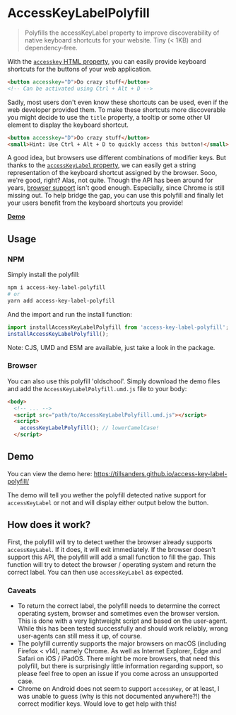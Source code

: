 # AccessKeyLabelPolyfill

> Polyfills the accessKeyLabel property to improve discoverability of native keyboard shortcuts for
> your website. Tiny (< 1KB) and dependency-free.

With the [`accesskey` HTML property](https://developer.mozilla.org/de/docs/Web/HTML/Globale_Attribute/accesskey),
you can easily provide keyboard shortcuts for the buttons of your web application.

```html
<button accesskey="D">Do crazy stuff</button>
<!-- Can be activated using Ctrl + Alt + D -->
```

Sadly, most users don't even know these shortcuts can be used, even if the web developer provided
them. To make these shortcuts more discoverable you might decide to use the `title` property, a
tooltip or some other UI element to display the keyboard shortcut.

```html
<button accesskey="D">Do crazy stuff</button>
<small>Hint: Use Ctrl + Alt + D to quickly access this button!</small>
```

A good idea, but browsers use different combinations of modifier keys. But thanks to the
[`accessKeyLabel` property](https://developer.mozilla.org/en-US/docs/Web/API/HTMLElement/accessKeyLabel),
we can easily get a string representation of the keyboard shortcut assigned by the browser. Sooo,
we're good, right? Alas, not quite. Though the API has been around for years,
[browser support](https://caniuse.com/?search=accessKeyLabel) isn't good enough. Especially, since
Chrome is still missing out. To help bridge the gap, you can use this polyfill and finally let your
users benefit from the keyboard shortcuts you provide!

[**Demo**](https://tillsanders.github.io/access-key-label-polyfill/)

## Usage

### NPM

Simply install the polyfill:

```sh
npm i access-key-label-polyfill
# or
yarn add access-key-label-polyfill
```

And the import and run the install function:

```javascript
import installAccessKeyLabelPolyfill from 'access-key-label-polyfill';
installAccessKeyLabelPolyfill();
```

Note: CJS, UMD and ESM are available, just take a look in the package.

### Browser

You can also use this polyfill 'oldschool'. Simply download the demo files and add the
`AccessKeyLabelPolyfill.umd.js` file to your body:

```html
<body>
  <!-- ... -->
  <script src="path/to/AccessKeyLabelPolyfill.umd.js"></script>
  <script>
    accessKeyLabelPolyfill(); // lowerCamelCase!
  </script>
```

## Demo

You can view the demo here: <https://tillsanders.github.io/access-key-label-polyfill/>

The demo will tell you wether the polyfill detected native support for `accessKeyLabel` or not and
will display either output below the button.

## How does it work?

First, the polyfill will try to detect wether the browser already supports `accessKeyLabel`. If it
does, it will exit immediately. If the browser doesn't support this API, the polyfill will add a
small function to fill the gap. This function will try to detect the browser / operating system and
return the correct label. You can then use `accessKeyLabel` as expected.

### Caveats

- To return the correct label, the polyfill needs to determine the correct operating system, browser
  and sometimes even the browser version. This is done with a very lightweight script and based on
  the user-agent. While this has been tested successfully and should work reliably, wrong
  user-agents can still mess it up, of course.
- The polyfill currently supports the major browsers on macOS (including Firefox < v14), namely
  Chrome. As well as Internet Explorer, Edge and Safari on iOS / iPadOS. There might be more
  browsers, that need this polyfill, but there is surprisingly little information regarding support,
  so please feel free to open an issue if you come across an unsupported case.
- Chrome on Android does not seem to support `accessKey`, or at least, I was unable to guess (why
  is this not documented anywhere?!) the correct modifier keys. Would love to get help with this!